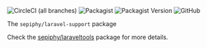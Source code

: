 ![CircleCI (all branches)](https://img.shields.io/circleci/project/github/sepiphy/laraveltools.svg)
![Packagist](https://img.shields.io/packagist/dt/sepiphy/support.svg)
![Packagist Version](https://img.shields.io/packagist/v/sepiphy/support.svg?label=version)
![GitHub](https://img.shields.io/github/license/sepiphy/support.svg)

The `sepiphy/laravel-support` package

Check the [sepiphy/laraveltools](https://github.com/sepiphy/laraveltools) package for more details.
